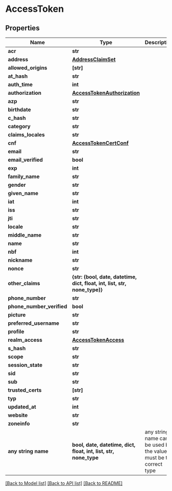 # AccessToken


## Properties
Name | Type | Description | Notes
------------ | ------------- | ------------- | -------------
**acr** | **str** |  | [optional] 
**address** | [**AddressClaimSet**](AddressClaimSet.md) |  | [optional] 
**allowed_origins** | **[str]** |  | [optional] 
**at_hash** | **str** |  | [optional] 
**auth_time** | **int** |  | [optional] 
**authorization** | [**AccessTokenAuthorization**](AccessTokenAuthorization.md) |  | [optional] 
**azp** | **str** |  | [optional] 
**birthdate** | **str** |  | [optional] 
**c_hash** | **str** |  | [optional] 
**category** | **str** |  | [optional] 
**claims_locales** | **str** |  | [optional] 
**cnf** | [**AccessTokenCertConf**](AccessTokenCertConf.md) |  | [optional] 
**email** | **str** |  | [optional] 
**email_verified** | **bool** |  | [optional] 
**exp** | **int** |  | [optional] 
**family_name** | **str** |  | [optional] 
**gender** | **str** |  | [optional] 
**given_name** | **str** |  | [optional] 
**iat** | **int** |  | [optional] 
**iss** | **str** |  | [optional] 
**jti** | **str** |  | [optional] 
**locale** | **str** |  | [optional] 
**middle_name** | **str** |  | [optional] 
**name** | **str** |  | [optional] 
**nbf** | **int** |  | [optional] 
**nickname** | **str** |  | [optional] 
**nonce** | **str** |  | [optional] 
**other_claims** | **{str: (bool, date, datetime, dict, float, int, list, str, none_type)}** |  | [optional] 
**phone_number** | **str** |  | [optional] 
**phone_number_verified** | **bool** |  | [optional] 
**picture** | **str** |  | [optional] 
**preferred_username** | **str** |  | [optional] 
**profile** | **str** |  | [optional] 
**realm_access** | [**AccessTokenAccess**](AccessTokenAccess.md) |  | [optional] 
**s_hash** | **str** |  | [optional] 
**scope** | **str** |  | [optional] 
**session_state** | **str** |  | [optional] 
**sid** | **str** |  | [optional] 
**sub** | **str** |  | [optional] 
**trusted_certs** | **[str]** |  | [optional] 
**typ** | **str** |  | [optional] 
**updated_at** | **int** |  | [optional] 
**website** | **str** |  | [optional] 
**zoneinfo** | **str** |  | [optional] 
**any string name** | **bool, date, datetime, dict, float, int, list, str, none_type** | any string name can be used but the value must be the correct type | [optional]

[[Back to Model list]](../README.md#documentation-for-models) [[Back to API list]](../README.md#documentation-for-api-endpoints) [[Back to README]](../README.md)


